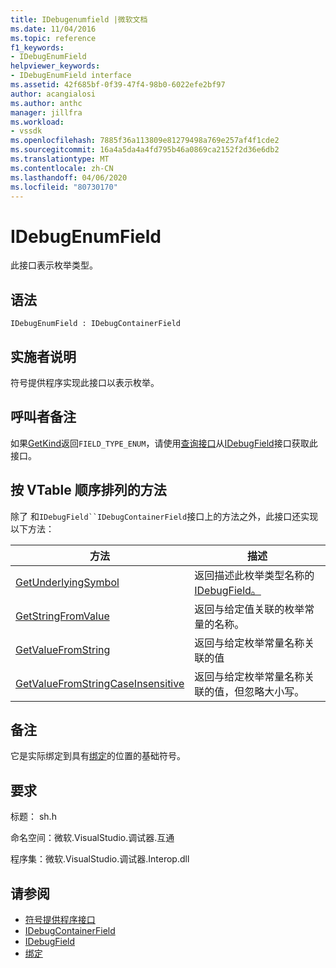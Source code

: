 ```yaml
---
title: IDebugenumfield |微软文档
ms.date: 11/04/2016
ms.topic: reference
f1_keywords:
- IDebugEnumField
helpviewer_keywords:
- IDebugEnumField interface
ms.assetid: 42f685bf-0f39-47f4-98b0-6022efe2bf97
author: acangialosi
ms.author: anthc
manager: jillfra
ms.workload:
- vssdk
ms.openlocfilehash: 7885f36a113809e81279498a769e257af4f1cde2
ms.sourcegitcommit: 16a4a5da4a4fd795b46a0869ca2152f2d36e6db2
ms.translationtype: MT
ms.contentlocale: zh-CN
ms.lasthandoff: 04/06/2020
ms.locfileid: "80730170"
---
```

# <a name="idebugenumfield"></a>IDebugEnumField
此接口表示枚举类型。

## <a name="syntax"></a>语法

```
IDebugEnumField : IDebugContainerField
```

## <a name="notes-for-implementers"></a>实施者说明
 符号提供程序实现此接口以表示枚举。

## <a name="notes-for-callers"></a>呼叫者备注
 如果[GetKind](../../../extensibility/debugger/reference/idebugfield-getkind.md)返回`FIELD_TYPE_ENUM`，请使用[查询接口](/cpp/atl/queryinterface)从[IDebugField](../../../extensibility/debugger/reference/idebugfield.md)接口获取此接口。

## <a name="methods-in-vtable-order"></a>按 VTable 顺序排列的方法
 除了 和`IDebugField``IDebugContainerField`接口上的方法之外，此接口还实现以下方法：

|方法|描述|
|------------|-----------------|
|[GetUnderlyingSymbol](../../../extensibility/debugger/reference/idebugenumfield-getunderlyingsymbol.md)|返回描述此枚举类型名称的[IDebugField。](../../../extensibility/debugger/reference/idebugfield.md)|
|[GetStringFromValue](../../../extensibility/debugger/reference/idebugenumfield-getstringfromvalue.md)|返回与给定值关联的枚举常量的名称。|
|[GetValueFromString](../../../extensibility/debugger/reference/idebugenumfield-getvaluefromstring.md)|返回与给定枚举常量名称关联的值|
|[GetValueFromStringCaseInsensitive](../../../extensibility/debugger/reference/idebugenumfield-getvaluefromstringcaseinsensitive.md)|返回与给定枚举常量名称关联的值，但忽略大小写。|

## <a name="remarks"></a>备注
 它是实际绑定到具有[绑定](../../../extensibility/debugger/reference/idebugbinder-bind.md)的位置的基础符号。

## <a name="requirements"></a>要求
 标题： sh.h

 命名空间：微软.VisualStudio.调试器.互通

 程序集：微软.VisualStudio.调试器.Interop.dll

## <a name="see-also"></a>请参阅
- [符号提供程序接口](../../../extensibility/debugger/reference/symbol-provider-interfaces.md)
- [IDebugContainerField](../../../extensibility/debugger/reference/idebugcontainerfield.md)
- [IDebugField](../../../extensibility/debugger/reference/idebugfield.md)
- [绑定](../../../extensibility/debugger/reference/idebugbinder-bind.md)

